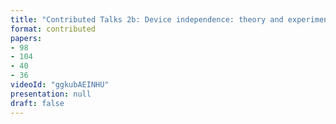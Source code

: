 ```yaml
---
title: "Contributed Talks 2b: Device independence: theory and experiment (Chairs: Qiang Zhang and Vadim Makarov)"
format: contributed
papers:
- 98
- 104
- 40
- 36
videoId: "ggkubAEINHU"
presentation: null
draft: false
---
```

